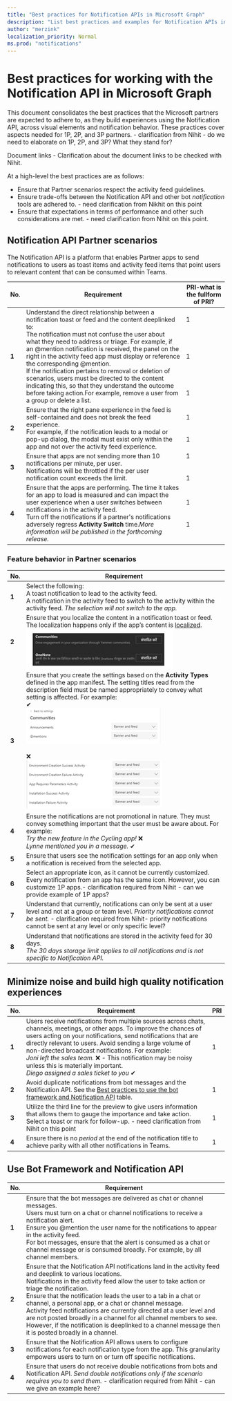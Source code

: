 ```yaml
---
title: "Best practices for Notification APIs in Microsoft Graph"
description: "List best practices and examples for Notification APIs in Microsoft Graph"
author: "merzink"
localization_priority: Normal
ms.prod: "notifications"
---
```


# Best practices for working with the Notification API in Microsoft Graph
This document consolidates the best practices that the Microsoft partners are expected to adhere to, as they build experiences using the Notification API, across visual elements and notification behavior. These practices cover aspects needed for 1P, 2P, and 3P partners. - clarification from Nihit - do we need to elaborate on 1P, 2P, and 3P? What they stand for?

Document links - Clarification about the document links to be checked with Nihit.

At a high-level the best practices are as follows:
* Ensure that Partner scenarios respect the activity feed guidelines.
* Ensure trade-offs between the Notification API and other bot *notification* tools are adhered to. - need clarification from Nikhit on this point
* Ensure that expectations in terms of performance and other such considerations are met. - need clarification from Nihit on this point.

## Notification API Partner scenarios
The Notification API is a platform that enables Partner apps to send notifications to users as toast items and activity feed items that point users to relevant content that can be consumed within Teams.

| **No.** | **Requirement** | **PRI**-what is the fullform of PRI? |
|------------|---------------|-------------------------------------|
| **1** |Understand the direct relationship  between a notification toast or feed and the content deeplinked to: <br/> The notification must not confuse the user about what they need to address or triage. For example, if an @mention notification is received, the panel on the right in the activity feed app must display or reference the corresponding @mention.<br/> If the notification pertains to removal or deletion of scenarios, users must be directed to the content indicating this, so that they understand the outcome before taking action.For example, remove a user from a group or delete a list. | 1 <br/><br/><br/><br/><br/> 1 <br/><br/><br/><br/><br/> 1 |
| **2** |Ensure that the right pane experience in the feed is self-contained and does not break the feed experience.<br/>For example, if the notification leads to a modal or pop-up dialog, the modal must exist only within the app and not over the activity feed experience. | 1<br/><br/><br/>1 |
| **3** |Ensure that apps are not sending more than 10 notifications per minute, per user.<br/>Notifications will be throttled if the per user notification count exceeds the limit. | 1<br/><br/><br/>1 |
| **4** |Ensure that the apps are performing. The time it takes for an app to load is measured and can impact the user experience when a user switches between notifications in the activity feed.<br/>Turn off the notifications if a partner's notifications adversely regress **Activity Switch** time.*More information will be published in the forthcoming release.* | 1<br/><br/><br/>1 |

### Feature behavior in Partner scenarios	
|**No.**|**Requirement**|
|-------|---------------|
|**1**|Select the following:<br/>A toast notification to lead to the activity feed.<br/>A notification in the activity feed to switch to the activity within the activity feed. *The selection will not switch to the app.*|
|**2**|Ensure that you localize the content in a notification toast or feed. The localization happens only if the app’s content is [localized](/platform/concepts/build-and-test/apps-localization).<br/>![Screenshot of App level settings](images/notifications-api-best-practice1.png "Image of App level settings")|
|**3**|Ensure that you create the settings based on the **Activity Types** defined in the app manifest. The setting titles read from the description field must be named appropriately to convey what setting is affected. For example:<br/> ✔ <br/>![Screenshot of Activity types](images/notifications-api-best-practice2.png "Image of Activity type settings")<br/><br/>❌<br/>![Screenshot of Activity Types](images/notifications-api-best-practice3.png "Image of App level settings")|
|**4**|Ensure the notifications are not promotional in nature. They must convey something important that the user must be aware about. For example:<br/>*Try the new feature in the Cycling app!* ❌<br/>*Lynne mentioned you in a message.* ✔|
|**5**|Ensure that users see the notification settings for an app only when a notification is received from the selected app.|
|**6**|Select an appropriate icon, as it cannot be currently customized. Every notification from an app has the same icon. However, you can customize 1P apps.- clarification required from Nihit - can we provide example of 1P apps?|
|**7**|Understand that currently, notifications can only be sent at a user level and not at a group or team level. *Priority notifications cannot be sent.* - clarification required from Nihit- priority notifications cannot be sent at any level or only specific level?|
|**8**|Understand that notifications are stored in the activity feed for 30 days. <br/>*The 30 days storage limit applies to all notifications and is not specific to Notification API.*|

## Minimize noise and build high quality notification experiences
|**No.**|**Requirement**|**PRI**|
|-------|---------------|-------|
|**1**|Users receive notifications from multiple sources across chats, channels, meetings, or other apps. To improve the chances of users acting on your notifications, send notifications that are directly relevant to users. Avoid sending a large volume of non-directed broadcast notifications. For example:</br> *Joni left the sales team.* ❌ - This notification may be noisy unless this is materially important.<br/>*Diego assigned a sales ticket to you* ✔|1|
|**2**|Avoid duplicate notifications from bot messages and the Notification API. See the [Best practices to use the bot framework and Notification API](#use-bot-framework-and-notification-api) table.|1|
|**3**|Utilize the third line for the preview to give users information that allows them to gauge the importance and take action. Select a toast or mark for follow-up. - need clarification from Nihit on this point|1|
|**4**|Ensure there is no *period* at the end of the notification title to achieve parity with all other notifications in Teams.|1|

## Use Bot Framework and Notification API
|**No.**|**Requirement**|
|-------|---------------|
|**1**|Ensure that the bot messages are delivered as chat or channel messages.<br/>Users must turn on a chat or channel notifications to receive a notification alert.<br/>Ensure you @mention the user name for the notifications to appear in the activity feed.<br/>For bot messages, ensure that the alert is consumed as a chat or channel message or is consumed broadly. For example, by all channel members.| 
|**2**|Ensure that the Notification API notifications land in the activity feed and deeplink to various locations.<br/>Notifications in the activity feed allow the user to take action or triage the notification.<br/>Ensure that the notification leads the user to a tab in a chat or channel, a personal app, or a chat or channel message.<br/>Activity feed notifications are currently directed at a user level and are not posted broadly in a channel for all channel members to see. However, if the notification is deeplinked to a channel message then it is posted broadly in a channel.|
|**3**|Ensure that the Notification API allows users to configure notifications for each notification type from the app. This granularity empowers users to turn on or turn off specific notifications.|
|**4**|Ensure that users do not receive double notifications from bots and Notification API. *Send  double notifications only if the scenario requires you to send them.* - clarification required from Nihit - can we give an example here? |

